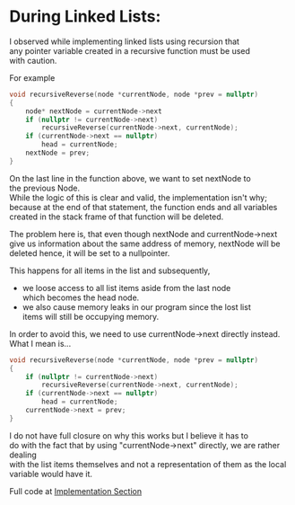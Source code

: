# During Linked Lists:

I observed while implementing linked lists using recursion that  
any pointer variable created in a recursive function must be used  
with caution.  

For example  

``` cpp
void recursiveReverse(node *currentNode, node *prev = nullptr)
{
	node* nextNode = currentNode->next
	if (nullptr != currentNode->next)
		recursiveReverse(currentNode->next, currentNode);
	if (currentNode->next == nullptr)
		head = currentNode;
	nextNode = prev;
}
```
On the last line in the function above, we want to set nextNode to  
the previous Node.  
While the logic of this is clear and valid, the implementation isn't why;  
because at the end of that statement, the function ends and all variables  
created in the stack frame of that function will be deleted.

The problem here is, that even though nextNode and currentNode->next  
give us information about the same address of memory, nextNode will be  
deleted hence, it will be set to a nullpointer.  

This happens for all items in the list and subsequently, 
- we loose access to all list items aside from the last node  
which becomes the head node. 
- we also cause memory leaks in our program since the lost list  
items will still be occupying memory.  


In order to avoid this, we need to use currentNode->next directly instead.   
What I mean is...

``` cpp
void recursiveReverse(node *currentNode, node *prev = nullptr)
{
	if (nullptr != currentNode->next)
		recursiveReverse(currentNode->next, currentNode);
	if (currentNode->next == nullptr)
		head = currentNode;
	currentNode->next = prev;
}
```

I do not have full closure on why this works but I believe it has to  
do with the fact that by using "currentNode->next" directly, we are rather dealing  
with the list items themselves and not a representation of them as the local variable would have it.  

Full code at [Implementation Section](https://github.com/David-Main/Data-Structures/blob/6c9ee2591ad37094b95fd5cce5de4a9b963ffbdd/arrays%26Lists/Implementation/LinkedListImplement.cpp#L207)
